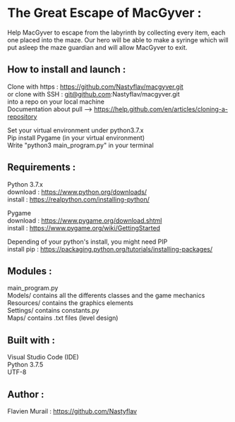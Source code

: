 # The Great Escape of MacGyver :

Help MacGyver to escape from the labyrinth by collecting every item, each one placed into the maze.
Our hero will be able to make a syringe which will put asleep the maze guardian and will allow MacGyver to exit.

How to install and launch :
--------------
Clone with https : https://github.com/Nastyflav/macgyver.git \
or clone with SSH : git@github.com:Nastyflav/macgyver.git \
into a repo on your local machine \
Documentation about pull --> https://help.github.com/en/articles/cloning-a-repository 

Set your virtual environment under python3.7.x \
Pip install Pygame (in your virtual environment) \
Write "python3 main_program.py" in your terminal 

Requirements :
--------------
Python 3.7.x \
download : https://www.python.org/downloads/ \
install : https://realpython.com/installing-python/ 

Pygame\
download : https://www.pygame.org/download.shtml \
install : https://www.pygame.org/wiki/GettingStarted 

Depending of your python's install, you might need PIP\
install pip : https://packaging.python.org/tutorials/installing-packages/

Modules :
--------------
main_program.py\
Models/ contains all the differents classes and the game mechanics\
Resources/ contains the graphics elements\
Settings/ contains constants.py\
Maps/ contains .txt files (level design)

Built with :
--------------
Visual Studio Code (IDE)\
Python 3.7.5\
UTF-8

Author :
--------------
Flavien Murail : https://github.com/Nastyflav

